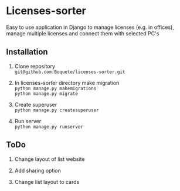 # Licenses-sorter
Easy to use application in Django to manage licenses (e.g. in offices),
manage multiple licenses and connect them with selected PC's

## Installation

1. Clone repository<br />
`git@github.com:Boquete/licenses-sorter.git`

2. In licenses-sorter directory make migration<br />
`python manage.py makemigrations`<br />
`python manage.py migrate`

3. Create superuser<br />
`python manage.py createsuperuser`

4. Run server<br />
`python manage.py runserver`

## ToDo

1. Change layout of list website

2. Add sharing option

3. Change list layout to cards
